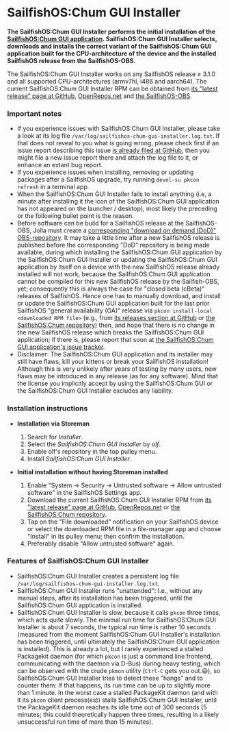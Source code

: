 # SailfishOS:Chum GUI Installer

**The SailfishOS:Chum GUI Installer performs the initial installation of the [SailfishOS:Chum GUI application](https://github.com/sailfishos-chum/sailfishos-chum-gui#readme). SailfishOS:Chum GUI Installer selects, downloads and installs the correct variant of the SailfishOS:Chum GUI application built for the CPU-architecture of the device and the installed SailfishOS release from the SailfishOS-OBS.**

The SailfishOS:Chum GUI Installer works on any SailfishOS release ≥&nbsp;3.1.0 and all supported CPU-architectures (armv7hl, i486 and aarch64).  The current SailfishOS:Chum GUI Installer RPM can be obtained from [its "latest release" page at GitHub](https://github.com/sailfishos-chum/sailfishos-chum-gui-installer/releases/latest), [OpenRepos.net](https://openrepos.net/content/olf/sailfishos-chum-gui-installer) and [the SailfishOS-OBS](https://build.merproject.org/package/show/sailfishos:chum/sailfishos-chum-gui-installer).

### Important notes

* If you experience issues with SailfishOS:Chum GUI Installer, please take a look at its log file `/var/log/sailfishos-chum-gui-installer.log.txt`.  If that does not reveal to you what is going wrong, please check first if an issue report describing this issue [is already filed at GitHub](https://github.com/sailfishos-chum/sailfishos-chum-gui-installer/issues), then you might file a new issue report there and attach the log file to it, or enhance an extant bug report.
* If you experience issues when installing, removing or updating packages after a SailfishOS upgrade, try running `devel-su pkcon refresh` in a terminal app.
* When the SailfishOS:Chum GUI Installer fails to install anything (i.e, a minute after installing it the icon of the SailfishOS:Chum GUI application has not appeared on the launcher / desktop), most likely the preceding or the following bullet point is the reason.
* Before software can be build for a SailfishOS release at the SailfishOS-OBS, Jolla must create a [corresponding "download on demand (DoD)" OBS-repository](https://build.merproject.org/project/subprojects/sailfishos).  It may take a little time after a new SailfishOS release is published before the corresponding "DoD" repository is being made available, during which installing the SailfishOS:Chum GUI application by the SailfishOS:Chum GUI Installer or updating the SailfishOS:Chum GUI application by itself on a device with the new SailfishOS release already installed will not work, because the SailfishOS:Chum GUI application cannot be compiled for this new SailfishOS release by the Sailfish-OBS, yet; consequently this is always the case for "closed beta (cBeta)" releases of SailfishOS.  Hence one has to manually download, and install or update the SailfishOS:Chum GUI application built for the last prior SailfishOS "general availability (GA)" release via `pkcon install-local <downloaded RPM file>` (e.g., from [its releases section at GitHub](https://github.com/sailfishos-chum/sailfishos-chum-gui/releases) or [the SailfishOS:Chum repository](https://build.merproject.org/project/show/sailfishos:chum/sailfishos-chum-gui)) then, and hope that there is no change in the new SailfishOS release which breaks the SailfishOS:Chum GUI application; if there is, please report that soon at [the SailfishOS:Chum GUI application's issue tracker](https://github.com/sailfishos-chum/sailfishos-chum-gui/issues).
* Disclaimer: The SailfishOS:Chum GUI application and its installer may still have flaws, kill your kittens or break your SailfishOS installation!  Although this is very unlikely after years of testing by many users, new flaws may be introduced in any release (as for any software).  Mind that the license you implicitly accept by using the SailfishOS:Chum GUI or the SailfishOS:Chum GUI Installer excludes any liability.


### Installation instructions

* **Installation via Storeman**
  1. Search for *Installer*.
  2. Select the *SailfishOS:Chum GUI Installer* by *olf*.
  3. Enable olf's repository in the top pulley menu.
  4. Install *SailfishOS:Chum GUI Installer*.

* **Initial installation without having Storeman installed**
  1. Enable "System → Security → Untrusted software → Allow untrusted software" in the SailfishOS Settings app.
  2. Download the current SailfishOS:Chum GUI Installer RPM from [its "latest release" page at GitHub](https://github.com/storeman-developers/harbour-storeman-installer/releases/latest), [OpenRepos.net](https://openrepos.net/content/olf/sailfishos-chum-gui-installer) or [the SailfishOS:Chum repository](https://build.merproject.org/project/show/sailfishos:chum/sailfishos-chum-gui-installer).
  3. Tap on the "File downloaded" notification on your SailfishOS device or select the downloaded RPM file in a file-manager app and choose "Install" in its pulley menu; then confirm the installation.
  4. Preferably disable "Allow untrusted software" again.

### Features of SailfishOS:Chum GUI Installer

* SailfishOS:Chum GUI Installer creates a persistent log file `/var/log/sailfishos-chum-gui-installer.log.txt`.
* SailfishOS:Chum GUI Installer runs "unattended": I.e., without any manual steps, after its installation has been triggered, until the SailfishOS:Chum GUI application is installed.
* SailfishOS:Chum GUI Installer is slow, because it calls `pkcon` three times, which acts quite slowly.  The minimal run time for SailfishOS:Chum GUI Installer  is about 7 seconds, the typical run time is rather 10 seconds (measured from the moment SailfishOS:Chum GUI Installer's installation has been triggered, until ultimately the SailfishOS:Chum GUI application is installed).  This is already a lot, but I rarely experienced a stalled Packagekit daemon (for which `pkcon` is just a command line frontend, communicating with the daemon via D-Bus) during heavy testing, which can be observed with the crude `pkmon` utility (`Ctrl-C` gets you out.:smiley:), so SailfishOS:Chum GUI Installer tries to detect these "hangs" and to counter them: If that happens, its run time can be up to slightly more than 1 minute.  In the worst case a stalled PackageKit daemon (and with it its `pkcon` client process(es)) stalls SailfishOS:Chum GUI Installer, until the PackageKit daemon reaches its idle time out of 300 seconds (5 minutes; this could theoretically happen three times, resulting in a likely unsuccessful run time of more than 15 minutes).
